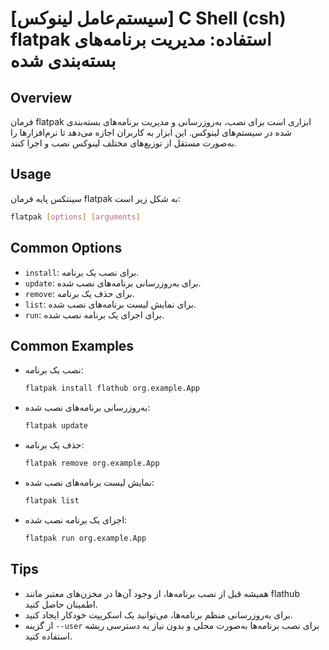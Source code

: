 # [سیستم‌عامل لینوکس] C Shell (csh) flatpak استفاده: مدیریت برنامه‌های بسته‌بندی شده

## Overview
فرمان flatpak ابزاری است برای نصب، به‌روزرسانی و مدیریت برنامه‌های بسته‌بندی شده در سیستم‌های لینوکس. این ابزار به کاربران اجازه می‌دهد تا نرم‌افزارها را به‌صورت مستقل از توزیع‌های مختلف لینوکس نصب و اجرا کنند.

## Usage
سینتکس پایه فرمان flatpak به شکل زیر است:

```bash
flatpak [options] [arguments]
```

## Common Options
- `install`: برای نصب یک برنامه.
- `update`: برای به‌روزرسانی برنامه‌های نصب شده.
- `remove`: برای حذف یک برنامه.
- `list`: برای نمایش لیست برنامه‌های نصب شده.
- `run`: برای اجرای یک برنامه نصب شده.

## Common Examples
- نصب یک برنامه:
  ```bash
  flatpak install flathub org.example.App
  ```

- به‌روزرسانی برنامه‌های نصب شده:
  ```bash
  flatpak update
  ```

- حذف یک برنامه:
  ```bash
  flatpak remove org.example.App
  ```

- نمایش لیست برنامه‌های نصب شده:
  ```bash
  flatpak list
  ```

- اجرای یک برنامه نصب شده:
  ```bash
  flatpak run org.example.App
  ```

## Tips
- همیشه قبل از نصب برنامه‌ها، از وجود آن‌ها در مخزن‌های معتبر مانند flathub اطمینان حاصل کنید.
- برای به‌روزرسانی منظم برنامه‌ها، می‌توانید یک اسکریپت خودکار ایجاد کنید.
- از گزینه `--user` برای نصب برنامه‌ها به‌صورت محلی و بدون نیاز به دسترسی ریشه استفاده کنید.